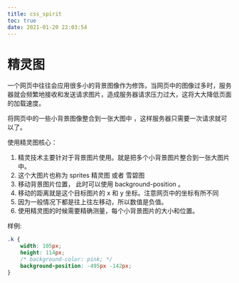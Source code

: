 ```yaml
---
title: css_spirit
toc: true
date: 2021-01-20 22:03:54
---
```

# 精灵图
一个网页中往往会应用很多小的背景图像作为修饰，当网页中的图像过多时，服务器就会频繁地接收和发送请求图片，造成服务器请求压力过大，这将大大降低页面的加载速度。

将网页中的一些小背景图像整合到一张大图中 ，这样服务器只需要一次请求就可以了。


使用精灵图核心：

1. 精灵技术主要针对于背景图片使用。就是把多个小背景图片整合到一张大图片中。
2. 这个大图片也称为 sprites  精灵图  或者 雪碧图
3. 移动背景图片位置， 此时可以使用 background-position 。
4. 移动的距离就是这个目标图片的 x 和 y 坐标。注意网页中的坐标有所不同
5. 因为一般情况下都是往上往左移动，所以数值是负值。
6. 使用精灵图的时候需要精确测量，每个小背景图片的大小和位置。


样例:
```css
.k {
    width: 105px;
    height: 114px;
    /* background-color: pink; */
    background-position: -495px -142px;
}
```